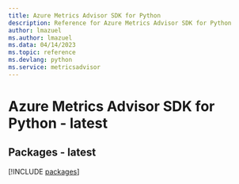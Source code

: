 ```yaml
---
title: Azure Metrics Advisor SDK for Python
description: Reference for Azure Metrics Advisor SDK for Python
author: lmazuel
ms.author: lmazuel
ms.data: 04/14/2023
ms.topic: reference
ms.devlang: python
ms.service: metricsadvisor
---
```

# Azure Metrics Advisor SDK for Python - latest
## Packages - latest
[!INCLUDE [packages](metrics-advisor-index.md)]